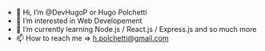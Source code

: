 - 👋 Hi, I’m @DevHugoP or Hugo Polchetti
- 👀 I’m interested in Web Developement 
- 🌱 I’m currently learning Node.js / React.js / Express.js and so much more 
- 📫 How to reach me => h.polchetti@gmail.com

<!---
DevHugoP/DevHugoP is a ✨ special ✨ repository because its `README.md` (this file) appears on your GitHub profile.
You can click the Preview link to take a look at your changes.
--->
